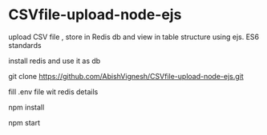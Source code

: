 # CSVfile-upload-node-ejs
upload CSV file , store in Redis db and view in table structure using ejs. ES6 standards 

install redis and use it as db


git clone https://github.com/AbishVignesh/CSVfile-upload-node-ejs.git

fill .env file wit redis details

npm install

npm start
